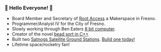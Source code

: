 ### :milky_way: Hello Everyone! :milky_way:

* Board Member and Secretary of [Root Access](https://rootaccess.org/) a Makerspace in Fresno.
* Programmer/Analyst IV for the City of Fresno. 
* Slowly working through Ben Eaters [8 bit computer](https://eater.net/8bit/).
* Creator of the novel [bead sort in C++](https://rosettacode.org/wiki/Sorting_algorithms/Bead_sort#C++)
* Built two [Satnogs Satellite Ground Stations](https://network.satnogs.org/stations/1370/). [Build one today!](https://github.com/RootAccessHackerspace/meta/wiki/Satellite-Tracker)
* Lifetime space/rocketry fan!

